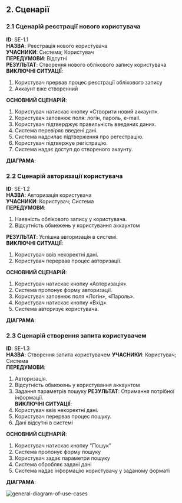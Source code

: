 
## 2. Сценарії  

### 2.1 Сценарій реєстрації нового користувача

**ID**: SE-1.1  
**НАЗВА**: Реєстрація нового користувача  
**УЧАСНИКИ**: Система; Користувач  
**ПЕРЕДУМОВИ**: Відсутні  
**РЕЗУЛЬТАТ**: Створення нового облікового запису користувача  
**ВИКЛЮЧНІ СИТУАЦІЇ**: 
1. Користувач прервав процес реєстрації облікового запису
2. Аккаунт вже створенний  


**ОСНОВНИЙ СЦЕНАРІЙ**:  
1. Користувач натискає кнопку «Створити новий аккаунт».
2. Користувач заповнює поля: логін, пароль, e-mail.
3. Користувач підтверджує правильність введених даних.
4. Система перевіряє введені дані.
5. Система надсилає підтверження про регестрацію.
6. Користувач підтвержуе регістрацію.
7. Система надає доступ до створеного акаунту.

**ДІАГРАМА**:  

### 2.2 Сценарій авторизації користувача

**ID**: SE-1.2  
**НАЗВА**: Авторизація користувача  
**УЧАСНИКИ**: Користувач; Система   
**ПЕРЕДУМОВИ**: 
1. Наявність облікового запису у користувача.
2. Відсутність обмежень у користування аккаунтом

**РЕЗУЛЬТАТ**: Успішна авторизація в системі.  
**ВИКЛЮЧНІ СИТУАЦІЇ**:  
1. Користувач ввів некоректні дані.  
2. Користувач перервав процес авторизації.  

**ОСНОВНИЙ СЦЕНАРІЙ**:  
1. Користувач натискає кнопку «Авторизація».  
2. Система пропонує форму авторизації.   
3. Користувач заповнює поля «Логін», «Пароль».  
4. Користувач натискає кнопку «Вхід».  
5. Система авторизує користувача.  

**ДІАГРАМА**:  

### 2.3 Сценарій створення запита користувачем

**ID**: SE-1.3  
**НАЗВА**: Створення запита користувачем 
**УЧАСНИКИ**: Користувач; Система   
**ПЕРЕДУМОВИ**: 
1. Авторизація.
2. Відсутність обмежень у користування аккаунтом
3. Задання параметрів пошуку
**РЕЗУЛЬТАТ**: Отримання потрібної інформації.  
**ВИКЛЮЧНІ СИТУАЦІЇ**:  
1. Користувач ввів некоректні дані.  
2. Користувач перервав процес пошуку.
3. Дані відсутні в системі 

**ОСНОВНИЙ СЦЕНАРІЙ**:  
1. Користувач натискає кнопку "Пошук"
2. Система пропонує форму пошуку
3. Користувач задає параметри пошуку
4. Система обробляє задані дані
5. Система надає інформацію користувачу у заданому форматі

**ДІАГРАМА**:  


![general-diagram-of-use-cases](http://www.plantuml.com/plantuml/png/VLFBYjfG6DxdANxSP-7TRiGk-WIbkq89caMXMZ1nKUZ2njfQa6fBKUXY6D_W67GCyU8hVEUDviz9SZWJXrd-9z_b-o_fUBupz4VzJvRJzJyFgOJ_kCWn8lbD1dA244B-B97ZqJlF7MhG4ZkSv0fdkLB0CSE2XAYWhtlzZmEDtQHYsEC4eRw__UBvRj-o4acoxQ_jZA5hZHXvRjVnN5Qvnrx-qru_s7UHQhtvK2uRk2N2D0aY76wG5GFvbtED-UkCavsvamNXohGBjZWcOGdnxIYuvr2hLGsrDGIkZ0s8nGHBCNV6h9ZKcBuhgLCMQAqbQeR47RQPVmpnCgrkq3Q95qB-_glGYKh1x8WRYkL4inlc5DXdbojW9-TP_aFUZsOrJK-rpmVjby0foOXZSX7wBduJ0mMz7n3BnMgCWY5p0_1SduIGi8LG6vmI1nHi5Ccf3jComlp1aUF7wOhoG6p7t0aNmPETlShFRcItq-Cfr9L2NRCiTPraPm_LGjqgrEoGdgz-gHSV6iM7fjLn1pt-3Hy1)


